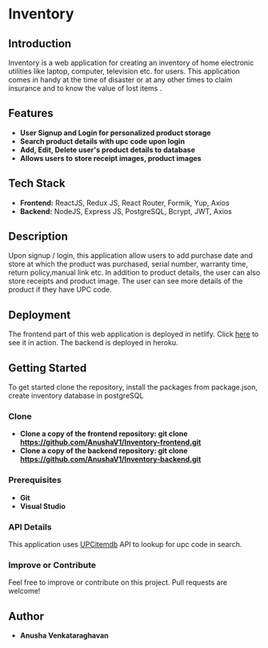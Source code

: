 # Inventory

## Introduction

Inventory is a web application for creating an inventory of home electronic utilities like laptop, computer, television etc. for users. 
This application comes in handy at the time of disaster or at any other times to claim insurance and to know the value of lost items . 


## Features

* **User Signup and Login for personalized product storage**
* **Search product details with upc code upon login**
* **Add, Edit, Delete user's product details to database**
* **Allows users to store receipt images, product images**

## Tech Stack
* **Frontend:** ReactJS, Redux JS, React Router, Formik, Yup, Axios
* **Backend:**  NodeJS, Express JS, PostgreSQL, Bcrypt, JWT, Axios

## Description

Upon signup / login, this application allow users to add purchase date and store at which the product was purchased, serial number, warranty time, return policy,manual link etc. 
In addition to product details, the user can also store receipts and product image. The user can see more details of the product if they have UPC code.


## Deployment
The frontend part of this web application is deployed in netlify. Click [here](https://anusha-inventory.netlify.app/) to see it in action. 
The backend is deployed in heroku.

## Getting Started

To get started clone the repository, install the packages from package.json, create inventory database in postgreSQL

### Clone

* **Clone a copy of the frontend repository: git clone <https://github.com/AnushaV1/Inventory-frontend.git>**
* **Clone a copy of the backend repository: git clone <https://github.com/AnushaV1/Inventory-backend.git>**


### Prerequisites

* **Git**
* **Visual Studio**

### API Details

This application uses [UPCitemdb](https://www.upcitemdb.com/api/explorer#!/lookup/get_trial_lookup) API to lookup for upc code in search. 

### Improve or Contribute

Feel free to improve or contribute on this project. Pull requests are welcome!

## Author

* **Anusha Venkataraghavan**
